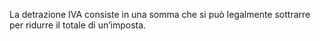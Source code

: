 La detrazione IVA consiste in una somma che si può legalmente sottrarre per ridurre il totale di un’imposta.
